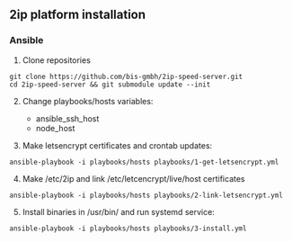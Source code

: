 ## 2ip platform installation

### Ansible 

1) Clone repositories

```git clone https://github.com/bis-gmbh/2ip-speed-server.git```  
```cd 2ip-speed-server && git submodule update --init```

2) Change playbooks/hosts variables:
    - ansible_ssh_host
    - node_host

3) Make letsencrypt certificates and crontab updates:

```ansible-playbook -i playbooks/hosts playbooks/1-get-letsencrypt.yml```

4) Make /etc/2ip and link /etc/letcencrypt/live/host certificates

```ansible-playbook -i playbooks/hosts playbooks/2-link-letsencrypt.yml```

5) Install binaries in /usr/bin/ and run systemd service:

```ansible-playbook -i playbooks/hosts playbooks/3-install.yml```
